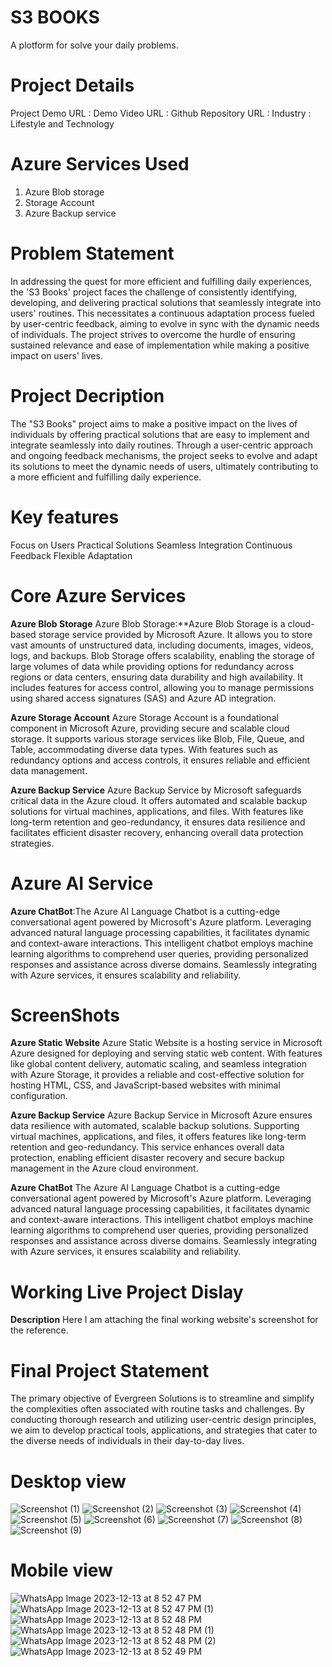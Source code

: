 # S3 BOOKS
A plotform for solve your daily problems.
# Project Details
Project Demo URL : 
Demo Video URL : 
Github Repository URL : 
Industry : Lifestyle and Technology
# Azure Services Used
  1. Azure Blob storage
  2. Storage Account
  3. Azure Backup service
# Problem Statement
In addressing the quest for more efficient and fulfilling daily experiences, the 'S3 Books' project faces the challenge of consistently identifying, developing, and delivering practical solutions that seamlessly integrate into users' routines. This necessitates a continuous adaptation process fueled by user-centric feedback, aiming to evolve in sync with the dynamic needs of individuals. The project strives to overcome the hurdle of ensuring sustained relevance and ease of implementation while making a positive impact on users' lives.
# Project Decription
The "S3 Books" project aims to make a positive impact on the lives of individuals by offering practical solutions
that are easy to implement and integrate seamlessly into daily routines. Through a user-centric approach and ongoing 
feedback mechanisms, the project seeks to evolve and adapt its solutions to meet the dynamic needs of users, ultimately 
contributing to a more efficient and fulfilling daily experience.
# Key features
Focus on Users
Practical Solutions
Seamless Integration
Continuous Feedback
Flexible Adaptation
# Core Azure Services
   **Azure Blob Storage** Azure Blob Storage:**Azure Blob Storage is a cloud-based storage service provided by Microsoft Azure. It allows you to store vast amounts of unstructured data, including documents, images, videos, logs, and backups. Blob Storage offers scalability, enabling the storage of large volumes of data while providing options for redundancy across regions or data centers, ensuring data durability and high availability. It includes features for access control, allowing you to manage permissions using shared access signatures (SAS) and Azure AD integration.
   
   **Azure Storage Account** Azure Storage Account is a foundational component in Microsoft Azure, providing secure and scalable cloud storage. It supports various storage services like Blob, File, Queue, and Table, accommodating diverse data types. With features such as redundancy options and access controls, it ensures reliable and efficient data management.
   
   **Azure Backup Service** Azure Backup Service by Microsoft safeguards critical data in the Azure cloud. It offers automated and scalable backup solutions for virtual machines, applications, and files. With features like long-term retention and geo-redundancy, it ensures data resilience and facilitates efficient disaster recovery, enhancing overall data protection strategies.
# Azure AI Service
  **Azure ChatBot**:The Azure AI Language Chatbot is a cutting-edge conversational agent powered by Microsoft's Azure platform. Leveraging advanced natural language processing capabilities, it facilitates dynamic and context-aware interactions. This intelligent chatbot employs machine learning algorithms to comprehend user queries, providing personalized responses and assistance across diverse domains. Seamlessly integrating with Azure services, it ensures scalability and reliability.
  
# ScreenShots
**Azure Static Website**
Azure Static Website is a hosting service in Microsoft Azure designed for deploying and serving static web content. With features like global content delivery, automatic scaling, and seamless integration with Azure Storage, it provides a reliable and cost-effective solution for hosting HTML, CSS, and JavaScript-based websites with minimal configuration.

**Azure Backup Service**
Azure Backup Service in Microsoft Azure ensures data resilience with automated, scalable backup solutions. Supporting virtual machines, applications, and files, it offers features like long-term retention and geo-redundancy. This service enhances overall data protection, enabling efficient disaster recovery and secure backup management in the Azure cloud environment.

**Azure ChatBot**
The Azure AI Language Chatbot is a cutting-edge conversational agent powered by Microsoft's Azure platform. Leveraging advanced natural language processing capabilities, it facilitates dynamic and context-aware interactions. This intelligent chatbot employs machine learning algorithms to comprehend user queries, providing personalized responses and assistance across diverse domains. Seamlessly integrating with Azure services, it ensures scalability and reliability. 
# Working Live Project Dislay
**Description**
Here I am attaching the final working website's screenshot for the reference.
# Final Project Statement
The primary objective of Evergreen Solutions is to streamline and simplify the complexities often associated with routine tasks and challenges. By conducting thorough research and utilizing user-centric design principles, we aim to develop practical tools, applications, and strategies that cater to the diverse needs of individuals in their day-to-day lives.

# Desktop view
![Screenshot (1)](https://github.com/Srinivasareddy-raghavareddy/Srinivasareddy-raghavareddy/assets/152017736/fe4d2bc3-b4c0-4159-80db-9fa749c1ea86)
![Screenshot (2)](https://github.com/Srinivasareddy-raghavareddy/Srinivasareddy-raghavareddy/assets/152017736/9e2bfe2f-6b01-44d5-823a-13fee5c99240)
![Screenshot (3)](https://github.com/Srinivasareddy-raghavareddy/Srinivasareddy-raghavareddy/assets/152017736/a40e223c-ba49-4715-b46b-5cc9c4ac206b)
![Screenshot (4)](https://github.com/Srinivasareddy-raghavareddy/Srinivasareddy-raghavareddy/assets/152017736/7bc2f3b1-49d6-423c-8dad-70152a4ecbd6)
![Screenshot (5)](https://github.com/Srinivasareddy-raghavareddy/Srinivasareddy-raghavareddy/assets/152017736/ac50298c-2323-4ca2-9765-9bf8b67dafa6)
![Screenshot (6)](https://github.com/Srinivasareddy-raghavareddy/Srinivasareddy-raghavareddy/assets/152017736/e47b1b10-d7c2-49a8-bb53-4b0ecf61e180)
![Screenshot (7)](https://github.com/Srinivasareddy-raghavareddy/Srinivasareddy-raghavareddy/assets/152017736/85485a43-c777-48c2-bdc0-c942e4d79b20)
![Screenshot (8)](https://github.com/Srinivasareddy-raghavareddy/Srinivasareddy-raghavareddy/assets/152017736/12f5b64b-b7d7-443b-bc08-bd66c4132225)
![Screenshot (9)](https://github.com/Srinivasareddy-raghavareddy/Srinivasareddy-raghavareddy/assets/152017736/1febf8bc-7b1b-461e-89de-f45779d505dd)

# Mobile view
![WhatsApp Image 2023-12-13 at 8 52 47 PM](https://github.com/Srinivasareddy-raghavareddy/Srinivasareddy-raghavareddy/assets/152017736/651969b4-ebe5-4962-8c4f-5b97a74de74d)
![WhatsApp Image 2023-12-13 at 8 52 47 PM (1)](https://github.com/Srinivasareddy-raghavareddy/Srinivasareddy-raghavareddy/assets/152017736/3b14ce12-7a86-42dd-956c-5927d458027a)
![WhatsApp Image 2023-12-13 at 8 52 48 PM](https://github.com/Srinivasareddy-raghavareddy/Srinivasareddy-raghavareddy/assets/152017736/bf37d131-ee24-4b3d-9df0-277df55dfbbe)
![WhatsApp Image 2023-12-13 at 8 52 48 PM (1)](https://github.com/Srinivasareddy-raghavareddy/Srinivasareddy-raghavareddy/assets/152017736/5755dcff-4fc3-486f-8539-bd1e4c2dc294)
![WhatsApp Image 2023-12-13 at 8 52 48 PM (2)](https://github.com/Srinivasareddy-raghavareddy/Srinivasareddy-raghavareddy/assets/152017736/0a83462b-2eac-439e-be94-ea206386a947)
![WhatsApp Image 2023-12-13 at 8 52 49 PM](https://github.com/Srinivasareddy-raghavareddy/Srinivasareddy-raghavareddy/assets/152017736/f73c863a-057a-4845-b269-a47e503d6ec5)
